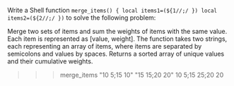 Write a Shell function `merge_items() {
local items1=(${1//;/ })
local items2=(${2//;/ })` to solve the following problem:

Merge two sets of items and sum the weights of items with the same value.
Each item is represented as [value, weight].
The function takes two strings, each representing an array of items, where items are separated by semicolons and values by spaces.
Returns a sorted array of unique values and their cumulative weights.
>>> merge_items "10 5;15 10" "15 15;20 20"
10 5;15 25;20 20
